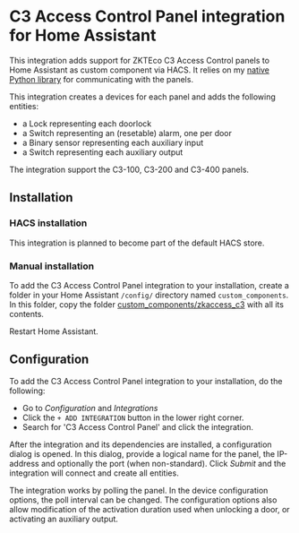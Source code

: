 # C3 Access Control Panel integration for Home Assistant

This integration adds support for ZKTEco C3 Access Control panels to Home Assistant as custom component via HACS.
It relies on my [native Python library](https://github.com/vwout/zkaccess-c3-py/) for communicating with the panels.

This integration creates a devices for each panel and adds the following entities:
- a Lock representing each doorlock
- a Switch representing an (resetable) alarm, one per door
- a Binary sensor representing each auxiliary input
- a Switch representing each auxiliary output

The integration support the C3-100, C3-200 and C3-400 panels.

## Installation

### HACS installation

This integration is planned to become part of the default HACS store.


### Manual installation

To add the C3 Access Control Panel integration to your installation, create a folder in your Home Assistant  `/config/` directory named `custom_components`.
In this folder, copy the folder [custom_components/zkaccess_c3](custom_components/zkaccess_c3) with all its contents.

Restart Home Assistant.

## Configuration
To add the C3 Access Control Panel integration to your installation, do the following:
- Go to *Configuration* and *Integrations*
- Click the `+ ADD INTEGRATION` button in the lower right corner.
- Search for 'C3 Access Control Panel' and click the integration.

After the integration and its dependencies are installed, a configuration dialog is opened.
In this dialog, provide a logical name for the panel, the IP-address and optionally the port (when non-standard).
Click *Submit* and the integration will connect and create all entities.

The integration works by polling the panel.
In the device configuration options, the poll interval can be changed.
The configuration options also allow modification of the activation duration used when unlocking a door, or activating an auxiliary output.
